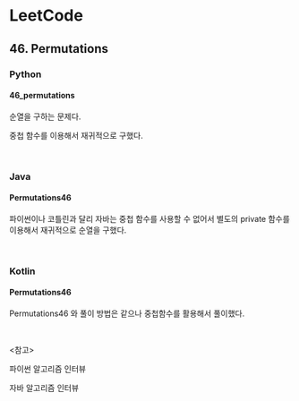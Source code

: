 # LeetCode

## 46. Permutations

### Python

#### 46_permutations

순열을 구하는 문제다.

중첩 함수를 이용해서 재귀적으로 구했다.

<br>

### Java

#### Permutations46

파이썬이나 코틀린과 달리 자바는 중첩 함수를 사용할 수 없어서 별도의 private 함수를 이용해서 재귀적으로 순열을 구했다.

<br>

### Kotlin

#### Permutations46

Permutations46 와 풀이 방법은 같으나 중첩함수를 활용해서 풀이했다.

<br>

<참고>

파이썬 알고리즘 인터뷰

자바 알고리즘 인터뷰

